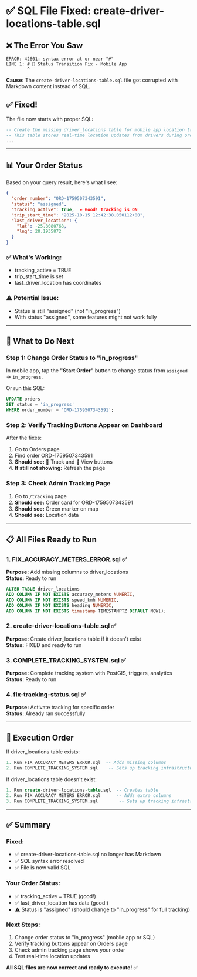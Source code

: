 # ✅ SQL File Fixed: create-driver-locations-table.sql

## ❌ The Error You Saw

```
ERROR: 42601: syntax error at or near "#"
LINE 1: # 🔄 Status Transition Fix - Mobile App
        ^
```

**Cause:** The `create-driver-locations-table.sql` file got corrupted with Markdown content instead of SQL.

## ✅ Fixed!

The file now starts with proper SQL:

```sql
-- Create the missing driver_locations table for mobile app location tracking
-- This table stores real-time location updates from drivers during order delivery
...
```

---

## 📊 Your Order Status

Based on your query result, here's what I see:

```json
{
  "order_number": "ORD-1759507343591",
  "status": "assigned",
  "tracking_active": true,  ← Good! Tracking is ON
  "trip_start_time": "2025-10-15 12:42:38.050112+00",
  "last_driver_location": {
    "lat": -25.8080768,
    "lng": 28.1935872
  }
}
```

### ✅ What's Working:

- tracking_active = TRUE
- trip_start_time is set
- last_driver_location has coordinates

### ⚠️ Potential Issue:

- Status is still "assigned" (not "in_progress")
- With status "assigned", some features might not work fully

---

## 🔧 What to Do Next

### Step 1: Change Order Status to "in_progress"

In mobile app, tap the **"Start Order"** button to change status from `assigned` → `in_progress`.

Or run this SQL:

```sql
UPDATE orders
SET status = 'in_progress'
WHERE order_number = 'ORD-1759507343591';
```

### Step 2: Verify Tracking Buttons Appear on Dashboard

After the fixes:

1. Go to Orders page
2. Find order ORD-1759507343591
3. **Should see:** 🔗 Track and 📍 View buttons
4. **If still not showing:** Refresh the page

### Step 3: Check Admin Tracking Page

1. Go to `/tracking` page
2. **Should see:** Order card for ORD-1759507343591
3. **Should see:** Green marker on map
4. **Should see:** Location data

---

## 📋 All Files Ready to Run

### 1. FIX_ACCURACY_METERS_ERROR.sql ✅

**Purpose:** Add missing columns to driver_locations  
**Status:** Ready to run

```sql
ALTER TABLE driver_locations
ADD COLUMN IF NOT EXISTS accuracy_meters NUMERIC,
ADD COLUMN IF NOT EXISTS speed_kmh NUMERIC,
ADD COLUMN IF NOT EXISTS heading NUMERIC,
ADD COLUMN IF NOT EXISTS timestamp TIMESTAMPTZ DEFAULT NOW();
```

### 2. create-driver-locations-table.sql ✅

**Purpose:** Create driver_locations table if it doesn't exist  
**Status:** FIXED and ready to run

### 3. COMPLETE_TRACKING_SYSTEM.sql ✅

**Purpose:** Complete tracking system with PostGIS, triggers, analytics  
**Status:** Ready to run

### 4. fix-tracking-status.sql ✅

**Purpose:** Activate tracking for specific order  
**Status:** Already ran successfully

---

## 🎯 Execution Order

If driver_locations table exists:

```sql
1. Run FIX_ACCURACY_METERS_ERROR.sql  -- Adds missing columns
2. Run COMPLETE_TRACKING_SYSTEM.sql    -- Sets up tracking infrastructure
```

If driver_locations table doesn't exist:

```sql
1. Run create-driver-locations-table.sql  -- Creates table
2. Run FIX_ACCURACY_METERS_ERROR.sql      -- Adds extra columns
3. Run COMPLETE_TRACKING_SYSTEM.sql        -- Sets up tracking infrastructure
```

---

## ✅ Summary

### Fixed:

- ✅ create-driver-locations-table.sql no longer has Markdown
- ✅ SQL syntax error resolved
- ✅ File is now valid SQL

### Your Order Status:

- ✅ tracking_active = TRUE (good!)
- ✅ last_driver_location has data (good!)
- ⚠️ Status is "assigned" (should change to "in_progress" for full tracking)

### Next Steps:

1. Change order status to "in_progress" (mobile app or SQL)
2. Verify tracking buttons appear on Orders page
3. Check admin tracking page shows your order
4. Test real-time location updates

**All SQL files are now correct and ready to execute!** ✅
